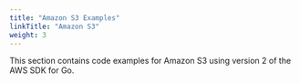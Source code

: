 ```yaml
---
title: "Amazon S3 Examples"
linkTitle: "Amazon S3"
weight: 3
---
```


This section contains code examples for Amazon S3 using version 2 of the AWS SDK for Go.
